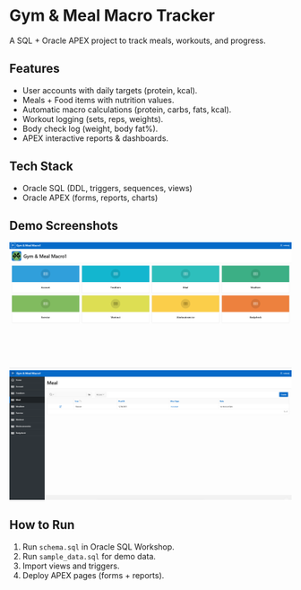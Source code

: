 # Gym & Meal Macro Tracker

A SQL + Oracle APEX project to track meals, workouts, and progress.

## Features
- User accounts with daily targets (protein, kcal).
- Meals + Food items with nutrition values.
- Automatic macro calculations (protein, carbs, fats, kcal).
- Workout logging (sets, reps, weights).
- Body check log (weight, body fat%).
- APEX interactive reports & dashboards.

## Tech Stack
- Oracle SQL (DDL, triggers, sequences, views)
- Oracle APEX (forms, reports, charts)

## Demo Screenshots
![Dashboard](screenshots/dash_board.png)
![Meal Entry](screenshots/meal_entry.png)

## How to Run
1. Run `schema.sql` in Oracle SQL Workshop.
2. Run `sample_data.sql` for demo data.
3. Import views and triggers.
4. Deploy APEX pages (forms + reports).
